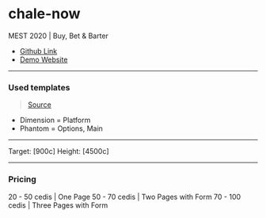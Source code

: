 # chale-now

MEST 2020 | Buy, Bet &amp; Barter

- [Github Link](https://github.com/Usheninte/chale-now)
- [Demo Website](https://chale-options.netlify.com/)

---

### Used templates

> [Source](https://html5up.net/)

- Dimension = Platform
- Phantom = Options, Main

---

Target: [900c]
Height: [4500c]

---

### Pricing

20 - 50 cedis | One Page
50 - 70 cedis | Two Pages with Form
70 - 100 cedis | Three Pages with Form
